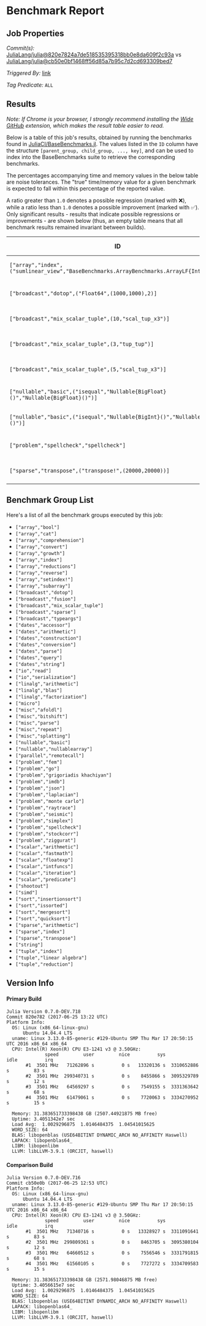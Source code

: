 # Benchmark Report

## Job Properties

*Commit(s):* [JuliaLang/julia@820e7824a7de518535395318bb0e8da609f2c93a](https://github.com/JuliaLang/julia/commit/820e7824a7de518535395318bb0e8da609f2c93a) vs [JuliaLang/julia@cb50e0bf1468ff56d85a7b95c7d2cd693309bed7](https://github.com/JuliaLang/julia/commit/cb50e0bf1468ff56d85a7b95c7d2cd693309bed7)

*Triggered By:* [link](https://github.com/JuliaLang/julia/pull/22420#issuecomment-310904962)

*Tag Predicate:* `ALL`

## Results

*Note: If Chrome is your browser, I strongly recommend installing the [Wide GitHub](https://chrome.google.com/webstore/detail/wide-github/kaalofacklcidaampbokdplbklpeldpj?hl=en)
extension, which makes the result table easier to read.*

Below is a table of this job's results, obtained by running the benchmarks found in
[JuliaCI/BaseBenchmarks.jl](https://github.com/JuliaCI/BaseBenchmarks.jl). The values
listed in the `ID` column have the structure `[parent_group, child_group, ..., key]`,
and can be used to index into the BaseBenchmarks suite to retrieve the corresponding
benchmarks.

The percentages accompanying time and memory values in the below table are noise tolerances. The "true"
time/memory value for a given benchmark is expected to fall within this percentage of the reported value.

A ratio greater than `1.0` denotes a possible regression (marked with :x:), while a ratio less
than `1.0` denotes a possible improvement (marked with :white_check_mark:). Only significant results - results
that indicate possible regressions or improvements - are shown below (thus, an empty table means that all
benchmark results remained invariant between builds).

| ID | time ratio | memory ratio |
|----|------------|--------------|
| `["array","index",("sumlinear_view","BaseBenchmarks.ArrayBenchmarks.ArrayLF{Int32,2}")]` | 0.44 (50%) :white_check_mark: | 1.00 (1%)  |
| `["broadcast","dotop",("Float64",(1000,1000),2)]` | 1.23 (15%) :x: | 1.00 (1%)  |
| `["broadcast","mix_scalar_tuple",(10,"scal_tup_x3")]` | 0.72 (15%) :white_check_mark: | 1.00 (1%)  |
| `["broadcast","mix_scalar_tuple",(3,"tup_tup")]` | 1.16 (15%) :x: | 1.00 (1%)  |
| `["broadcast","mix_scalar_tuple",(5,"scal_tup_x3")]` | 1.89 (15%) :x: | 1.00 (1%)  |
| `["nullable","basic",("isequal","Nullable{BigFloat}()","Nullable{BigFloat}()")]` | 0.18 (60%) :white_check_mark: | 1.00 (1%)  |
| `["nullable","basic",("isequal","Nullable{BigInt}()","Nullable{BigInt}()")]` | 0.21 (60%) :white_check_mark: | 1.00 (1%)  |
| `["problem","spellcheck","spellcheck"]` | 0.84 (15%) :white_check_mark: | 1.00 (1%)  |
| `["sparse","transpose",("transpose!",(20000,20000))]` | 1.40 (30%) :x: | 1.00 (1%)  |

## Benchmark Group List

Here's a list of all the benchmark groups executed by this job:

- `["array","bool"]`
- `["array","cat"]`
- `["array","comprehension"]`
- `["array","convert"]`
- `["array","growth"]`
- `["array","index"]`
- `["array","reductions"]`
- `["array","reverse"]`
- `["array","setindex!"]`
- `["array","subarray"]`
- `["broadcast","dotop"]`
- `["broadcast","fusion"]`
- `["broadcast","mix_scalar_tuple"]`
- `["broadcast","sparse"]`
- `["broadcast","typeargs"]`
- `["dates","accessor"]`
- `["dates","arithmetic"]`
- `["dates","construction"]`
- `["dates","conversion"]`
- `["dates","parse"]`
- `["dates","query"]`
- `["dates","string"]`
- `["io","read"]`
- `["io","serialization"]`
- `["linalg","arithmetic"]`
- `["linalg","blas"]`
- `["linalg","factorization"]`
- `["micro"]`
- `["misc","afoldl"]`
- `["misc","bitshift"]`
- `["misc","parse"]`
- `["misc","repeat"]`
- `["misc","splatting"]`
- `["nullable","basic"]`
- `["nullable","nullablearray"]`
- `["parallel","remotecall"]`
- `["problem","fem"]`
- `["problem","go"]`
- `["problem","grigoriadis khachiyan"]`
- `["problem","imdb"]`
- `["problem","json"]`
- `["problem","laplacian"]`
- `["problem","monte carlo"]`
- `["problem","raytrace"]`
- `["problem","seismic"]`
- `["problem","simplex"]`
- `["problem","spellcheck"]`
- `["problem","stockcorr"]`
- `["problem","ziggurat"]`
- `["scalar","arithmetic"]`
- `["scalar","fastmath"]`
- `["scalar","floatexp"]`
- `["scalar","intfuncs"]`
- `["scalar","iteration"]`
- `["scalar","predicate"]`
- `["shootout"]`
- `["simd"]`
- `["sort","insertionsort"]`
- `["sort","issorted"]`
- `["sort","mergesort"]`
- `["sort","quicksort"]`
- `["sparse","arithmetic"]`
- `["sparse","index"]`
- `["sparse","transpose"]`
- `["string"]`
- `["tuple","index"]`
- `["tuple","linear algebra"]`
- `["tuple","reduction"]`

## Version Info

#### Primary Build

```
Julia Version 0.7.0-DEV.718
Commit 820e782 (2017-06-25 13:22 UTC)
Platform Info:
  OS: Linux (x86_64-linux-gnu)
      Ubuntu 14.04.4 LTS
  uname: Linux 3.13.0-85-generic #129-Ubuntu SMP Thu Mar 17 20:50:15 UTC 2016 x86_64 x86_64
  CPU: Intel(R) Xeon(R) CPU E3-1241 v3 @ 3.50GHz: 
              speed         user         nice          sys         idle          irq
       #1  3501 MHz   71262896 s          0 s   13320136 s  3310652886 s         83 s
       #2  3501 MHz  299340731 s          0 s    8455866 s  3095329789 s         12 s
       #3  3501 MHz   64569297 s          0 s    7549155 s  3331363642 s         68 s
       #4  3501 MHz   61479061 s          0 s    7720063 s  3334270952 s         15 s
       
  Memory: 31.383651733398438 GB (2507.44921875 MB free)
  Uptime: 3.4051342e7 sec
  Load Avg:  1.0029296875  1.0146484375  1.04541015625
  WORD_SIZE: 64
  BLAS: libopenblas (USE64BITINT DYNAMIC_ARCH NO_AFFINITY Haswell)
  LAPACK: libopenblas64_
  LIBM: libopenlibm
  LLVM: libLLVM-3.9.1 (ORCJIT, haswell)

```

#### Comparison Build

```
Julia Version 0.7.0-DEV.716
Commit cb50e0b (2017-06-25 12:53 UTC)
Platform Info:
  OS: Linux (x86_64-linux-gnu)
      Ubuntu 14.04.4 LTS
  uname: Linux 3.13.0-85-generic #129-Ubuntu SMP Thu Mar 17 20:50:15 UTC 2016 x86_64 x86_64
  CPU: Intel(R) Xeon(R) CPU E3-1241 v3 @ 3.50GHz: 
              speed         user         nice          sys         idle          irq
       #1  3501 MHz   71340716 s          0 s   13328927 s  3311091641 s         83 s
       #2  3501 MHz  299809361 s          0 s    8463705 s  3095380104 s         12 s
       #3  3501 MHz   64660512 s          0 s    7556546 s  3331791815 s         68 s
       #4  3501 MHz   61560105 s          0 s    7727272 s  3334709583 s         15 s
       
  Memory: 31.383651733398438 GB (2571.98046875 MB free)
  Uptime: 3.4056615e7 sec
  Load Avg:  1.0029296875  1.0146484375  1.04541015625
  WORD_SIZE: 64
  BLAS: libopenblas (USE64BITINT DYNAMIC_ARCH NO_AFFINITY Haswell)
  LAPACK: libopenblas64_
  LIBM: libopenlibm
  LLVM: libLLVM-3.9.1 (ORCJIT, haswell)

```
